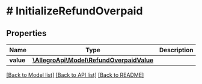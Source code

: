 # # InitializeRefundOverpaid

## Properties

Name | Type | Description | Notes
------------ | ------------- | ------------- | -------------
**value** | [**\AllegroApi\Model\RefundOverpaidValue**](RefundOverpaidValue.md) |  | [optional]

[[Back to Model list]](../../README.md#models) [[Back to API list]](../../README.md#endpoints) [[Back to README]](../../README.md)
